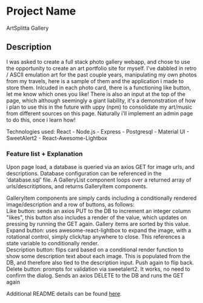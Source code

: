 # Project Name

ArtSplitta Gallery 

## Description

I was asked to create a full stack photo gallery webapp, and chose to use the opportunity to create an art portfolio site for myself. 
I've dabbled in retro / ASCII emulation art for the past couple years, manipulating my own photos from my travels, here is a sample of them and the application i made to store them. 
Inlcuded in each photo card, there is a functioning like button, let me know which ones you like!
There is also an input at the top of the page, which although seemingly a giant liability, it's a demonstration of how i plan to use this in the future with uppy (npm) to consolidate my art/music from different sources on this page. Naturally i'll implement an admin page to do this, once i learn how!

Technologies used: React - Node.js - Express - Postgresql - Material UI - SweetAlert2 - React-Awesome-Lightbox


### Feature list + Explanation

Upon page load, a database is queried via an axios GET for image urls, and descriptions. Database configuration can be referenced in the 'database.sql' file.
A GalleryList component loops over a returned array of urls/descritiptions, and returns GalleryItem components.  

GalleryItem components are simply cards including a conditionally rendered image/description and a row of buttons, as follows:  
Like button: sends an axios PUT to the DB to increment an integer column "likes", this button also includes a render of the value, which updates on pressing by running the GET again. Gallery items are sorted by this value.  
Expand button: uses awesome-react-lightbox to expand the image, with a rotational control, simply click/tap anywhere to close. This references a state variable to conditionally render.  
Description button: flips card based on a conditional render function to show some description text about each image. This is populated from the DB, and therefore also tied to the description input. Push again to flip back.  
Delete button: prompts for validation via sweetalert2. It works, no need to confirm the dialog. Sends an axios DELETE to the DB and runs the GET again  





Additional README details can be found [here](https://github.com/PrimeAcademy/readme-template/blob/master/README.md).
